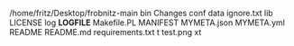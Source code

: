 /home/fritz/Desktop/frobnitz-main
bin
Changes
conf
data
ignore.txt
lib
LICENSE
log
__LOGFILE__
Makefile.PL
MANIFEST
MYMETA.json
MYMETA.yml
README
README.md
requirements.txt
t
test.png
xt
